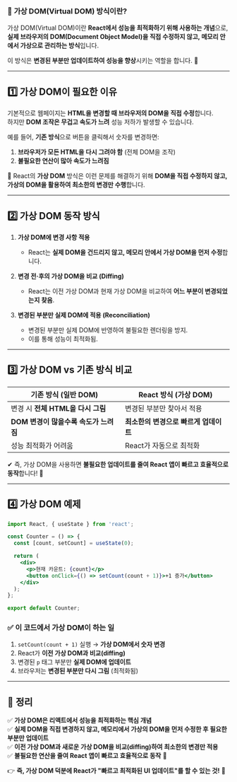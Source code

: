 ### 🔹 **가상 DOM(Virtual DOM) 방식이란?**
가상 DOM(Virtual DOM)이란 **React에서 성능을 최적화하기 위해 사용하는 개념**으로,  
**실제 브라우저의 DOM(Document Object Model)을 직접 수정하지 않고, 메모리 안에서 가상으로 관리하는 방식**입니다.  

이 방식은 **변경된 부분만 업데이트하여 성능을 향상**시키는 역할을 합니다. 🚀

---

## **1️⃣ 가상 DOM이 필요한 이유**
기본적으로 웹페이지는 **HTML을 변경할 때 브라우저의 DOM을 직접 수정**합니다.  
하지만 **DOM 조작은 무겁고 속도가 느려** 성능 저하가 발생할 수 있습니다.

예를 들어, **기존 방식**으로 버튼을 클릭해서 숫자를 변경하면:
1. **브라우저가 모든 HTML을 다시 그려야 함** (전체 DOM을 조작)
2. **불필요한 연산이 많아 속도가 느려짐**

📌 React의 **가상 DOM** 방식은 이런 문제를 해결하기 위해 **DOM을 직접 수정하지 않고, 가상의 DOM을 활용하여 최소한의 변경만 수행**합니다.

---

## **2️⃣ 가상 DOM 동작 방식**
1. **가상 DOM에 변경 사항 적용**  
   - React는 **실제 DOM을 건드리지 않고, 메모리 안에서 가상 DOM을 먼저 수정**합니다.
   
2. **변경 전·후의 가상 DOM을 비교 (Diffing)**  
   - React는 이전 가상 DOM과 현재 가상 DOM을 비교하여 **어느 부분이 변경되었는지 찾음**.

3. **변경된 부분만 실제 DOM에 적용 (Reconciliation)**  
   - 변경된 부분만 실제 DOM에 반영하여 불필요한 렌더링을 방지.
   - 이를 통해 성능이 최적화됨.

---

## **3️⃣ 가상 DOM vs 기존 방식 비교**
| 기존 방식 (일반 DOM) | React 방식 (가상 DOM) |
|----------------|----------------|
| 변경 시 **전체 HTML을 다시 그림** | 변경된 부분만 찾아서 적용 |
| **DOM 변경이 많을수록 속도가 느려짐** | **최소한의 변경으로 빠르게 업데이트** |
| 성능 최적화가 어려움 | React가 자동으로 최적화 |

✔ 즉, 가상 DOM을 사용하면 **불필요한 업데이트를 줄여 React 앱이 빠르고 효율적으로 동작**합니다! 🚀

---

## **4️⃣ 가상 DOM 예제**
```jsx
import React, { useState } from 'react';

const Counter = () => {
  const [count, setCount] = useState(0);

  return (
    <div>
      <p>현재 카운트: {count}</p>
      <button onClick={() => setCount(count + 1)}>+1 증가</button>
    </div>
  );
};

export default Counter;
```
### ✅ **이 코드에서 가상 DOM이 하는 일**
1. `setCount(count + 1)` 실행 → **가상 DOM에서 숫자 변경**  
2. React가 **이전 가상 DOM과 비교(diffing)**  
3. 변경된 `p` 태그 부분만 **실제 DOM에 업데이트**  
4. 브라우저는 **변경된 부분만 다시 그림** (최적화됨)

---

## **📌 정리**
✅ **가상 DOM은 리액트에서 성능을 최적화하는 핵심 개념**  
✅ **실제 DOM을 직접 변경하지 않고, 메모리에서 가상의 DOM을 먼저 수정한 후 필요한 부분만 업데이트**  
✅ **이전 가상 DOM과 새로운 가상 DOM을 비교(diffing)하여 최소한의 변경만 적용**  
✅ **불필요한 연산을 줄여 React 앱이 빠르고 효율적으로 동작** 🚀

👉 **즉, 가상 DOM 덕분에 React가 "빠르고 최적화된 UI 업데이트"를 할 수 있는 것!** 🎯

